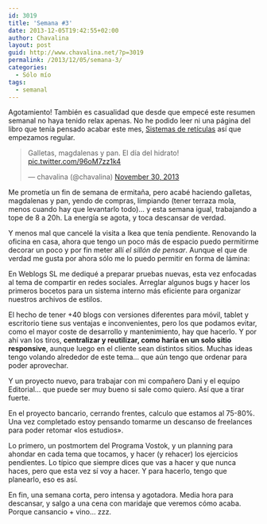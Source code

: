 ```yaml
---
id: 3019
title: 'Semana #3'
date: 2013-12-05T19:42:55+02:00
author: Chavalina
layout: post
guid: http://www.chavalina.net/?p=3019
permalink: /2013/12/05/semana-3/
categories:
  - Sólo mío
tags:
  - semanal
---
```

Agotamiento! También es casualidad que desde que empecé este resumen semanal no haya tenido relax apenas. No he podido leer ni una página del libro que tenía pensado acabar este mes, <a href="http://ggili.com/es/tienda/productos/sistemas-de-reticulas-1" target="_blank">Sistemas de retículas</a> así que empezamos regular.

<blockquote class="twitter-tweet" lang="en">
  <p>
    Galletas, magdalenas y pan. El día del hidrato! <a href="http://t.co/96oM7zz1k4">pic.twitter.com/96oM7zz1k4</a>
  </p>
  
  <p>
    &mdash; chavalina (@chavalina) <a href="https://twitter.com/chavalina/statuses/406786782727249920">November 30, 2013</a>
  </p>
</blockquote>



Me prometía un fin de semana de ermitaña, pero acabé haciendo galletas, magdalenas y pan, yendo de compras, limpiando (tener terraza mola, menos cuando hay que levantarlo todo)&#8230; y esta semana igual, trabajando a tope de 8 a 20h. La energía se agota, y toca descansar de verdad.



Y menos mal que cancelé la visita a Ikea que tenía pendiente. Renovando la oficina en casa, ahora que tengo un poco más de espacio puedo permitirme decorar un poco y por fin meter allí _el sillón de pensar_. Aunque el que de verdad me gusta por ahora sólo me lo puedo permitir en forma de lámina:



En Weblogs SL me dediqué a preparar pruebas nuevas, esta vez enfocadas al tema de compartir en redes sociales. Arreglar algunos bugs y hacer los primeros bocetos para un sistema interno más eficiente para organizar nuestros archivos de estilos.

El hecho de tener +40 blogs con versiones diferentes para móvil, tablet y escritorio tiene sus ventajas e inconvenientes, pero los que podamos evitar, como el mayor coste de desarrollo y mantenimiento, hay que hacerlo. Y por ahí van los tiros, **centralizar y reutilizar, como haría en un solo sitio responsive**, aunque luego en el cliente sean distintos sitios. Muchas ideas tengo volando alrededor de este tema&#8230; que aún tengo que ordenar para poder aprovechar.

Y un proyecto nuevo, para trabajar con mi compañero Dani y el equipo Editorial&#8230; que puede ser muy bueno si sale como quiero. Así que a tirar fuerte.

En el proyecto bancario, cerrando frentes, calculo que estamos al 75-80%. Una vez completado estoy pensando tomarme un descanso de freelances para poder retomar «los estudios». 

Lo primero, un postmortem del Programa Vostok, y un planning para ahondar en cada tema que tocamos, y hacer (y rehacer) los ejercicios pendientes. Lo típico que siempre dices que vas a hacer y que nunca haces, pero que esta vez sí voy a hacer. Y para hacerlo, tengo que planearlo, eso es así.

En fin, una semana corta, pero intensa y agotadora. Media hora para descansar, y salgo a una cena con maridaje que veremos cómo acaba. Porque cansancio + vino&#8230; zzz.